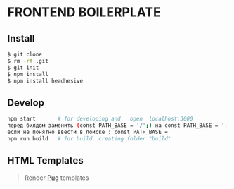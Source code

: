 # FRONTEND BOILERPLATE

## Install
```sh
$ git clone 
$ rm -rf .git
$ git init
$ npm install
$ npm install headhesive
```

## Develop
```sh
npm start       # for developing and   open  localhost:3000
перед билдом заменить (const PATH_BASE = '/';) на const PATH_BASE = '../';
если не понятно ввести в поиске : const PATH_BASE =
npm run build   # for build. creating folder "build"
```

## HTML Templates 

> Render [Pug](https://pugjs.org/api/getting-started.html) templates
